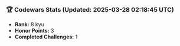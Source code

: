 ### 🏆 Codewars Stats (Updated: 2025-03-28 02:18:45 UTC)

- **Rank:** 8 kyu
- **Honor Points:** 3
- **Completed Challenges:** 1
